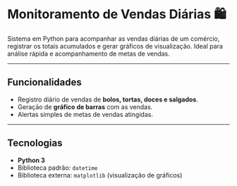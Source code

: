 # Monitoramento de Vendas Diárias 🛍️

Sistema em Python para acompanhar as vendas diárias de um comércio, registrar os totais acumulados e gerar gráficos de visualização. Ideal para análise rápida e acompanhamento de metas de vendas.

---

## Funcionalidades
- Registro diário de vendas de **bolos, tortas, doces e salgados**.
- Geração de **gráfico de barras** com as vendas.
- Alertas simples de metas de vendas atingidas.

---

## Tecnologias
- **Python 3**
- Biblioteca padrão: `datetime`
- Biblioteca externa: `matplotlib` (visualização de gráficos)

